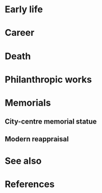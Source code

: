 # 
# Early life
# Career
# Death
# Philanthropic works
# Memorials
## City-centre memorial statue
## Modern reappraisal
# See also
# References